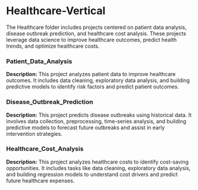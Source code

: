 # Healthcare-Vertical
The Healthcare folder includes projects centered on patient data analysis, disease outbreak prediction, and healthcare cost analysis. These projects leverage data science to improve healthcare outcomes, predict health trends, and optimize healthcare costs.
<p style="font-size:12px;">
  
### Patient_Data_Analysis
**Description:** This project analyzes patient data to improve healthcare outcomes. It includes data cleaning, exploratory data analysis, and building predictive models to identify risk factors and predict patient outcomes.
</p>
<p style="font-size:12px;">
  
### Disease_Outbreak_Prediction
**Description:** This project predicts disease outbreaks using historical data. It involves data collection, preprocessing, time-series analysis, and building predictive models to forecast future outbreaks and assist in early intervention strategies.
</p>
<p style="font-size:12px;">
  
### Healthcare_Cost_Analysis
**Description:** This project analyzes healthcare costs to identify cost-saving opportunities. It includes tasks like data cleaning, exploratory data analysis, and building regression models to understand cost drivers and predict future healthcare expenses.
</p>
